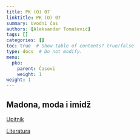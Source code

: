 ```yaml
---
title: PK (O) 07
linktitle: PK (O) 07
summary: Uvodni čas
authors: [Aleksandar Tomašević]
tags: []
categories: []
toc: true  # Show table of contents? true/false
type: docs  # Do not modify.
menu:
  pko:
    parent: Časovi
    weight: 1
weight: 1
---
```



## Madona, moda i imidž

[Upitnik](https://forms.gle/hJHfhZTnnYer2VKq7)

[Literatura](/files/pk-kelner.pdf)
